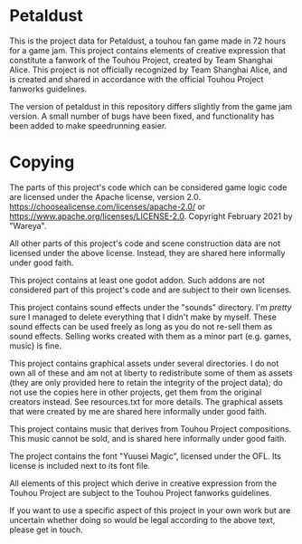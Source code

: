 # Petaldust

This is the project data for Petaldust, a touhou fan game made in 72 hours for a game jam. This project contains elements of creative expression that constitute a fanwork of the Touhou Project, created by Team Shanghai Alice. This project is not officially recognized by Team Shanghai Alice, and is created and shared in accordance with the official Touhou Project fanworks guidelines.

The version of petaldust in this repository differs slightly from the game jam version. A small number of bugs have been fixed, and functionality has been added to make speedrunning easier.

# Copying

The parts of this project's code which can be considered game logic code are licensed under the Apache license, version 2.0. <https://choosealicense.com/licenses/apache-2.0/> or <https://www.apache.org/licenses/LICENSE-2.0>. Copyright February 2021 by "Wareya".

All other parts of this project's code and scene construction data are not licensed under the above license. Instead, they are shared here informally under good faith.

This project contains at least one godot addon. Such addons are not considered part of this project's code and are subject to their own licenses.

This project contains sound effects under the "sounds" directory. I'm *pretty* sure I managed to delete everything that I didn't make by myself. These sound effects can be used freely as long as you do not re-sell them as sound effects. Selling works created with them as a minor part (e.g. games, music) is fine.

This project contains graphical assets under several directories. I do not own all of these and am not at liberty to redistribute some of them as assets (they are only provided here to retain the integrity of the project data); do not use the copies here in other projects, get them from the original creators instead. See resources.txt for more details. The graphical assets that were created by me are shared here informally under good faith.

This project contains music that derives from Touhou Project compositions. This music cannot be sold, and is shared here informally under good faith.

The project contains the font "Yuusei Magic", licensed under the OFL. Its license is included next to its font file.

All elements of this project which derive in creative expression from the Touhou Project are subject to the Touhou Project fanworks guidelines.

If you want to use a specific aspect of this project in your own work but are uncertain whether doing so would be legal according to the above text, please get in touch.
